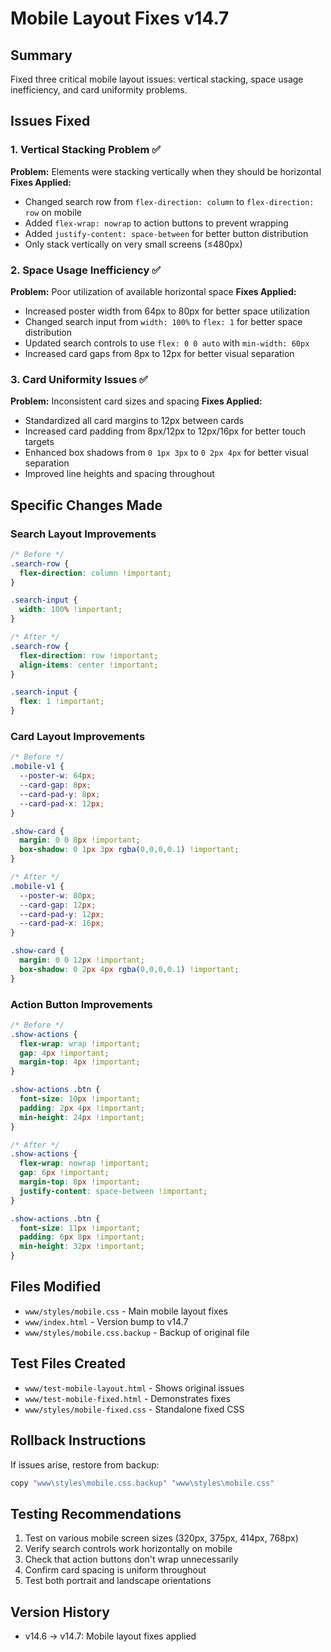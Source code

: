 # Mobile Layout Fixes v14.7

## Summary
Fixed three critical mobile layout issues: vertical stacking, space usage inefficiency, and card uniformity problems.

## Issues Fixed

### 1. Vertical Stacking Problem ✅
**Problem:** Elements were stacking vertically when they should be horizontal
**Fixes Applied:**
- Changed search row from `flex-direction: column` to `flex-direction: row` on mobile
- Added `flex-wrap: nowrap` to action buttons to prevent wrapping
- Added `justify-content: space-between` for better button distribution
- Only stack vertically on very small screens (≤480px)

### 2. Space Usage Inefficiency ✅
**Problem:** Poor utilization of available horizontal space
**Fixes Applied:**
- Increased poster width from 64px to 80px for better space utilization
- Changed search input from `width: 100%` to `flex: 1` for better space distribution
- Updated search controls to use `flex: 0 0 auto` with `min-width: 60px`
- Increased card gaps from 8px to 12px for better visual separation

### 3. Card Uniformity Issues ✅
**Problem:** Inconsistent card sizes and spacing
**Fixes Applied:**
- Standardized all card margins to 12px between cards
- Increased card padding from 8px/12px to 12px/16px for better touch targets
- Enhanced box shadows from `0 1px 3px` to `0 2px 4px` for better visual separation
- Improved line heights and spacing throughout

## Specific Changes Made

### Search Layout Improvements
```css
/* Before */
.search-row {
  flex-direction: column !important;
}

.search-input {
  width: 100% !important;
}

/* After */
.search-row {
  flex-direction: row !important;
  align-items: center !important;
}

.search-input {
  flex: 1 !important;
}
```

### Card Layout Improvements
```css
/* Before */
.mobile-v1 {
  --poster-w: 64px;
  --card-gap: 8px;
  --card-pad-y: 8px;
  --card-pad-x: 12px;
}

.show-card {
  margin: 0 0 8px !important;
  box-shadow: 0 1px 3px rgba(0,0,0,0.1) !important;
}

/* After */
.mobile-v1 {
  --poster-w: 80px;
  --card-gap: 12px;
  --card-pad-y: 12px;
  --card-pad-x: 16px;
}

.show-card {
  margin: 0 0 12px !important;
  box-shadow: 0 2px 4px rgba(0,0,0,0.1) !important;
}
```

### Action Button Improvements
```css
/* Before */
.show-actions {
  flex-wrap: wrap !important;
  gap: 4px !important;
  margin-top: 4px !important;
}

.show-actions .btn {
  font-size: 10px !important;
  padding: 2px 4px !important;
  min-height: 24px !important;
}

/* After */
.show-actions {
  flex-wrap: nowrap !important;
  gap: 6px !important;
  margin-top: 8px !important;
  justify-content: space-between !important;
}

.show-actions .btn {
  font-size: 11px !important;
  padding: 6px 8px !important;
  min-height: 32px !important;
}
```

## Files Modified
- `www/styles/mobile.css` - Main mobile layout fixes
- `www/index.html` - Version bump to v14.7
- `www/styles/mobile.css.backup` - Backup of original file

## Test Files Created
- `www/test-mobile-layout.html` - Shows original issues
- `www/test-mobile-fixed.html` - Demonstrates fixes
- `www/styles/mobile-fixed.css` - Standalone fixed CSS

## Rollback Instructions
If issues arise, restore from backup:
```bash
copy "www\styles\mobile.css.backup" "www\styles\mobile.css"
```

## Testing Recommendations
1. Test on various mobile screen sizes (320px, 375px, 414px, 768px)
2. Verify search controls work horizontally on mobile
3. Check that action buttons don't wrap unnecessarily
4. Confirm card spacing is uniform throughout
5. Test both portrait and landscape orientations

## Version History
- v14.6 → v14.7: Mobile layout fixes applied














